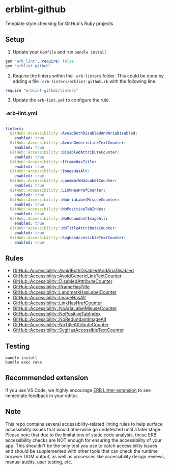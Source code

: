 # erblint-github
Template style checking for GitHub's Ruby projects

## Setup

1. Update your `Gemfile` and run `bundle install`

``` ruby
gem "erb_lint", require: false
gem "erblint-github"
```

2. Require the linters within the `.erb-linters` folder. This could be done by adding a file `.erb-linters/erblint-github.rb` with the following line.

```ruby
require "erblint-github/linters"
```

3. Update the `erb-lint.yml` to configure the rule.

### .erb-lint.yml

```yaml 
---
linters:
  GitHub::Accessibility::AvoidBothDisabledAndAriaDisabled:
    enabled: true
  GitHub::Accessibility::AvoidGenericLinkTextCounter:
    enabled: true
  GitHub::Accessibility::DisabledAttributeCounter:
    enabled: true
  GitHub::Accessibility::IframeHasTitle:
    enabled: true
  GitHub::Accessibility::ImageHasAlt:
    enabled: true
  GitHub::Accessibility::LandmarkHasLabelCounter:
    enabled: true
  GitHub::Accessibility::LinkHasHrefCounter:
    enabled: true
  GitHub::Accessibility::NoAriaLabelMisuseCounter:
    enabled: true
  GitHub::Accessibility::NoPositiveTabIndex:
    enabled: true
  GitHub::Accessibility::NoRedundantImageAlt:
    enabled: true
  GitHub::Accessibility::NoTitleAttributeCounter:
    enabled: true
  GitHub::Accessibility::SvgHasAccessibleTextCounter:
    enabled: true
```

## Rules

- [GitHub::Accessibility::AvoidBothDisabledAndAriaDisabled](./docs/rules/accessibility/avoid-both-disabled-and-aria-disabled.md)
- [GitHub::Accessibility::AvoidGenericLinkTextCounter](./docs/rules/accessibility/avoid-generic-link-text-counter.md)
- [GitHub::Accessibility::DisabledAttributeCounter](./docs/rules/accessibility/disabled-attribute-counter-test)
- [GitHub::Accessibility::IframeHasTitle](./docs/rules/accessibility/iframe-has-title.md)
- [GitHub::Accessibility::LandmarkHasLabelCounter](./docs/rules/accessibility/landmark-has-label-counter.md)
- [GitHub::Accessibility::ImageHasAlt](./docs/rules/accessibility/image-has-alt.md)
- [GitHub::Accessibility::LinkHasHrefCounter](./docs/rules/accessibility/link_has_href-counter.md)
- [GitHub::Accessibility::NoAriaLabelMisuseCounter](./docs/rules/accessibility/no-aria-label-misuse-counter.md)
- [GitHub::Accessibility::NoPositiveTabIndex](./docs/rules/accessibility/no-positive-tab-index.md)
- [GitHub::Accessibility::NoRedundantImageAlt](./docs/rules/accessibility/no-redundant-image-alt.md)
- [GitHub::Accessibility::NoTitleAttributeCounter](./docs/rules/accessibility/no-title-attribute-counter.md)
- [GitHub::Accessibility::SvgHasAccessibleTextCounter](./docs/rules/accessibility/svg_has_accessible_text_counter.md)

## Testing

```
bundle install
bundle exec rake
```

## Recommended extension

If you use VS Code, we highly encourage [ERB Linter extension](https://marketplace.visualstudio.com/items?itemName=manuelpuyol.erb-linter) to see immediate feedback in your editor.

## Note

This repo contains several accessibility-related linting rules to help surface accessibility issues that would otherwise go undetected until a later stage. Please note that due to the limitations of static code analysis,
these ERB accessibility checks are NOT enough for ensuring the accessibility of your app. This shouldn't be the only tool you use to catch accessibility issues and should be supplemented with other tools that can check the runtime browser DOM output, as well as processes like accessibility design reviews, manual audits, user testing, etc.
